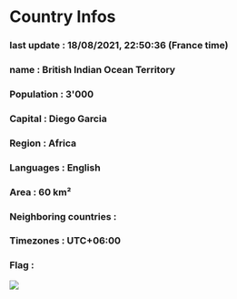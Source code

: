 # Country  Infos
### last update : 18/08/2021, 22:50:36 (France time)

### name : British Indian Ocean Territory
### Population : 3'000
### Capital : Diego Garcia
### Region : Africa
### Languages : English
### Area : 60 km²
### Neighboring countries : 
### Timezones : UTC+06:00

### Flag :
![](https://restcountries.eu/data/iot.svg)